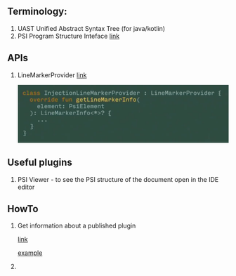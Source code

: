 

Terminology:
---
1. UAST    Unified Abstract Syntax Tree (for java/kotlin)
1. PSI     Program Structure Inteface [link](https://www.jetbrains.org/intellij/sdk/docs/basics/architectural_overview/psi.html)     

APIs
---
1. LineMarkerProvider [link](https://www.jetbrains.org/intellij/sdk/docs/tutorials/custom_language_support/line_marker_provider.html#define-a-line-marker-provider)

    ![line marker](/docs/pictures/line_marker_1.png)

Useful plugins
---
1. PSI Viewer - to see the PSI structure of the document open in the IDE editor

HowTo
---

1. Get information about a published plugin

    [link](https://www.jetbrains.org/intellij/sdk/docs/plugin_repository/api/plugin_details.html)
    
    [example](https://plugins.jetbrains.com/plugins/list?pluginId=org.intellij.scala)
    
    
1. 

